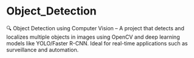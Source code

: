 # Object_Detection
🔍 Object Detection using Computer Vision – A project that detects and localizes multiple objects in images using OpenCV and deep learning models like YOLO/Faster R-CNN. Ideal for real-time applications such as surveillance and automation.
